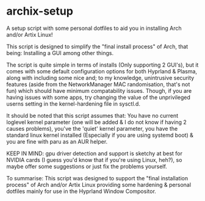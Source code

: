 # archix-setup
A setup script with some personal dotfiles to aid you in installing Arch and/or Artix Linux!

This script is designed to simplify the "final install process" of Arch, that being: Installing a GUI among other things.

The script is quite simple in terms of installs (Only supporting 2 GUI's), but it comes with some default configuration options for both Hyprland & Plasma, along with including some nice and; to my knowledge, unintrusive security features (aside from the NetworkManager MAC randomisation, that's not fun) which should have minimum compatability issues. Though, if you are having issues with some apps, try changing the value of the unprivileged userns setting in the kernel-hardening file in sysctl.d.

It should be noted that this script assumes that: You have no current loglevel kernel parameter (one will be added & I do not know if having 2 causes problems), you've the 'quiet' kernel parameter, you have the standard linux kernel installed (Especially if you are using systemd boot) & you are fine with paru as an AUR helper.

KEEP IN MIND: gpu driver detection and support is sketchy at best for NVIDIA cards (I guess you'd know that if you're using Linux, heh?), so maybe offer some suggestions or just fix the problems yourself.

To summarise:
This script was designed to support the "final installation process" of Arch and/or Artix Linux providing some hardening & personal dotfiles mainly for use in the Hyprland Window Compositor. 
